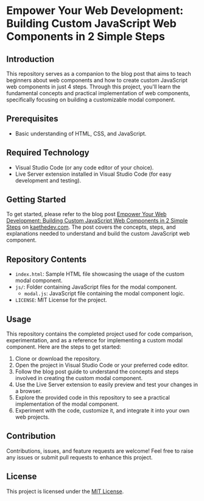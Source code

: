 # Empower Your Web Development: Building Custom JavaScript Web Components in 2 Simple Steps

## Introduction

This repository serves as a companion to the blog post that aims to teach beginners about web components and how to create custom JavaScript web components in just 4 steps. Through this project, you'll learn the fundamental concepts and practical implementation of web components, specifically focusing on building a customizable modal component.

## Prerequisites

- Basic understanding of HTML, CSS, and JavaScript.

## Required Technology

- Visual Studio Code (or any code editor of your choice).
- Live Server extension installed in Visual Studio Code (for easy development and testing).

## Getting Started

To get started, please refer to the blog post [Empower Your Web Development: Building Custom JavaScript Web Components in 2 Simple Steps](https://kaethedev.com/custom-javascript-web-components-a-beginners-guide/) on [kaethedev.com](https://www.kaethedev.com). The post covers the concepts, steps, and explanations needed to understand and build the custom JavaScript web component.

## Repository Contents

- `index.html`: Sample HTML file showcasing the usage of the custom modal component.
- `js/`: Folder containing JavaScript files for the modal component.
    - `modal.js`: JavaScript file containing the modal component logic.
- `LICENSE`: MIT License for the project.

## Usage

This repository contains the completed project used for code comparison, experimentation, and as a reference for implementing a custom modal component. Here are the steps to get started:

1. Clone or download the repository.
2. Open the project in Visual Studio Code or your preferred code editor.
3. Follow the blog post guide to understand the concepts and steps involved in creating the custom modal component.
4. Use the Live Server extension to easily preview and test your changes in a browser.
5. Explore the provided code in this repository to see a practical implementation of the modal component.
6. Experiment with the code, customize it, and integrate it into your own web projects.


## Contribution

Contributions, issues, and feature requests are welcome! Feel free to raise any issues or submit pull requests to enhance this project.

## License

This project is licensed under the [MIT License](LICENSE).
